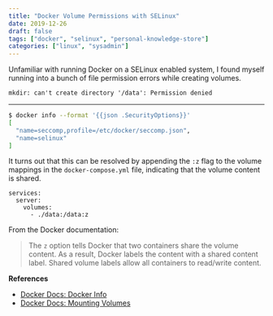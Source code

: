 ```yaml
---
title: "Docker Volume Permissions with SELinux"
date: 2019-12-26
draft: false
tags: ["docker", "selinux", "personal-knowledge-store"]
categories: ["linux", "sysadmin"]
---
```


Unfamiliar with running Docker on a SELinux enabled system, I found myself
running into a bunch of file permission errors while creating volumes.

```txt
mkdir: can't create directory '/data': Permission denied
```

---

```bash
$ docker info --format '{{json .SecurityOptions}}'
[
  "name=seccomp,profile=/etc/docker/seccomp.json",
  "name=selinux"
]
```

It turns out that this can be resolved by appending the `:z` flag to the volume
mappings in the `docker-compose.yml` file, indicating that the volume content
is shared.

```
services:
  server:
    volumes:
      - ./data:/data:z
```

From the Docker documentation:

> The `z` option tells Docker that two containers share the volume content. As
> a result, Docker labels the content with a shared content label. Shared
> volume labels allow all containers to read/write content.

**References**

- [Docker Docs: Docker Info][1]
- [Docker Docs: Mounting Volumes][2]

[1]: https://docs.docker.com/engine/reference/commandline/info/
[2]: https://docs.docker.com/engine/reference/commandline/run/#mount-volumes-from-container---volumes-from
